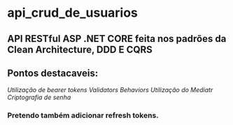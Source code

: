 # api_crud_de_usuarios

## API RESTful ASP .NET CORE feita nos padrões da Clean Architecture, DDD E CQRS

## Pontos destacaveis:
*Utilização de bearer tokens*
*Validators*
*Behaviors*
*Utilização do Mediatr*
*Criptografia de senha*

### Pretendo também adicionar refresh tokens.
